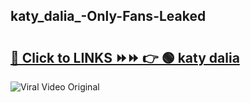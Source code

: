 
 ## katy_dalia_-Only-Fans-Leaked

# <h2><a href="https://clipsfans.com/katy_dalia_&ref=git">🔗 Click to LINKS ⏩⏩ 👉 🟢 katy dalia  </a></h2>

<a href="https://clipsfans.com/katy_dalia_&ref=git" rel="nofollow" data-target="animated-image.originalLink"><img src="https://i.ibb.co.com/xMMVF88/686577567.gif" alt="Viral Video Original" style="max-width: 100%; display: inline-block;" data-target="animated-image.originalImage"></a>
